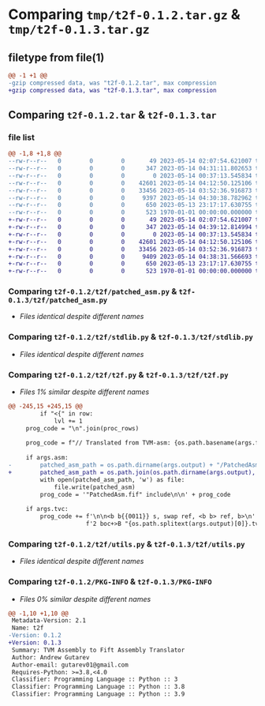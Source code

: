 # Comparing `tmp/t2f-0.1.2.tar.gz` & `tmp/t2f-0.1.3.tar.gz`

## filetype from file(1)

```diff
@@ -1 +1 @@
-gzip compressed data, was "t2f-0.1.2.tar", max compression
+gzip compressed data, was "t2f-0.1.3.tar", max compression
```

## Comparing `t2f-0.1.2.tar` & `t2f-0.1.3.tar`

### file list

```diff
@@ -1,8 +1,8 @@
--rw-r--r--   0        0        0       49 2023-05-14 02:07:54.621007 t2f-0.1.2/README.md
--rw-r--r--   0        0        0      347 2023-05-14 04:31:11.802653 t2f-0.1.2/pyproject.toml
--rw-r--r--   0        0        0        0 2023-05-14 00:37:13.545834 t2f-0.1.2/t2f/__init__.py
--rw-r--r--   0        0        0    42601 2023-05-14 04:12:50.125106 t2f-0.1.2/t2f/patched_asm.py
--rw-r--r--   0        0        0    33456 2023-05-14 03:52:36.916873 t2f-0.1.2/t2f/stdlib.py
--rw-r--r--   0        0        0     9397 2023-05-14 04:30:38.782962 t2f-0.1.2/t2f/t2f.py
--rw-r--r--   0        0        0      650 2023-05-13 23:17:17.630755 t2f-0.1.2/t2f/utils.py
--rw-r--r--   0        0        0      523 1970-01-01 00:00:00.000000 t2f-0.1.2/PKG-INFO
+-rw-r--r--   0        0        0       49 2023-05-14 02:07:54.621007 t2f-0.1.3/README.md
+-rw-r--r--   0        0        0      347 2023-05-14 04:39:12.814994 t2f-0.1.3/pyproject.toml
+-rw-r--r--   0        0        0        0 2023-05-14 00:37:13.545834 t2f-0.1.3/t2f/__init__.py
+-rw-r--r--   0        0        0    42601 2023-05-14 04:12:50.125106 t2f-0.1.3/t2f/patched_asm.py
+-rw-r--r--   0        0        0    33456 2023-05-14 03:52:36.916873 t2f-0.1.3/t2f/stdlib.py
+-rw-r--r--   0        0        0     9409 2023-05-14 04:38:31.566693 t2f-0.1.3/t2f/t2f.py
+-rw-r--r--   0        0        0      650 2023-05-13 23:17:17.630755 t2f-0.1.3/t2f/utils.py
+-rw-r--r--   0        0        0      523 1970-01-01 00:00:00.000000 t2f-0.1.3/PKG-INFO
```

### Comparing `t2f-0.1.2/t2f/patched_asm.py` & `t2f-0.1.3/t2f/patched_asm.py`

 * *Files identical despite different names*

### Comparing `t2f-0.1.2/t2f/stdlib.py` & `t2f-0.1.3/t2f/stdlib.py`

 * *Files identical despite different names*

### Comparing `t2f-0.1.2/t2f/t2f.py` & `t2f-0.1.3/t2f/t2f.py`

 * *Files 1% similar despite different names*

```diff
@@ -245,15 +245,15 @@
         if "<{" in row:
             lvl += 1
     prog_code = "\n".join(proc_rows)
 
     prog_code = f"// Translated from TVM-asm: {os.path.basename(args.filename)}\n\n" + prog_code
 
     if args.asm:
-        patched_asm_path = os.path.dirname(args.output) + "/PatchedAsm.fif"
+        patched_asm_path = os.path.join(os.path.dirname(args.output), "PatchedAsm.fif")
         with open(patched_asm_path, 'w') as file:
             file.write(patched_asm)
         prog_code = '"PatchedAsm.fif" include\n\n' + prog_code
 
     if args.tvc:
         prog_code += f'\n\n<b b{{0011}} s, swap ref, <b b> ref, b>\n' \
                      f'2 boc+>B "{os.path.splitext(args.output)[0]}.tvc" B>file\n'
```

### Comparing `t2f-0.1.2/t2f/utils.py` & `t2f-0.1.3/t2f/utils.py`

 * *Files identical despite different names*

### Comparing `t2f-0.1.2/PKG-INFO` & `t2f-0.1.3/PKG-INFO`

 * *Files 0% similar despite different names*

```diff
@@ -1,10 +1,10 @@
 Metadata-Version: 2.1
 Name: t2f
-Version: 0.1.2
+Version: 0.1.3
 Summary: TVM Assembly to Fift Assembly Translator
 Author: Andrew Gutarev
 Author-email: gutarev01@gmail.com
 Requires-Python: >=3.8,<4.0
 Classifier: Programming Language :: Python :: 3
 Classifier: Programming Language :: Python :: 3.8
 Classifier: Programming Language :: Python :: 3.9
```

